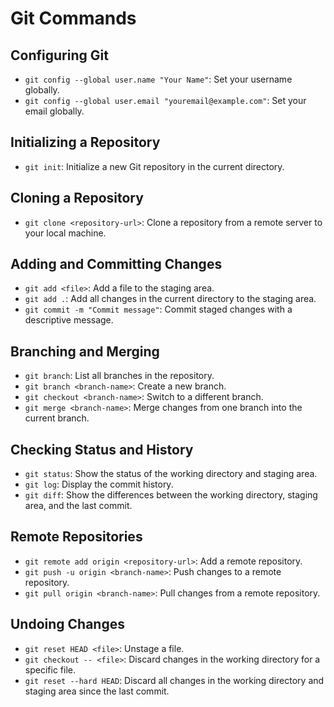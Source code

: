 # Git Commands

## Configuring Git
- `git config --global user.name "Your Name"`: Set your username globally.
- `git config --global user.email "youremail@example.com"`: Set your email globally.

## Initializing a Repository
- `git init`: Initialize a new Git repository in the current directory.

## Cloning a Repository
- `git clone <repository-url>`: Clone a repository from a remote server to your local machine.

## Adding and Committing Changes
- `git add <file>`: Add a file to the staging area.
- `git add .`: Add all changes in the current directory to the staging area.
- `git commit -m "Commit message"`: Commit staged changes with a descriptive message.

## Branching and Merging
- `git branch`: List all branches in the repository.
- `git branch <branch-name>`: Create a new branch.
- `git checkout <branch-name>`: Switch to a different branch.
- `git merge <branch-name>`: Merge changes from one branch into the current branch.

## Checking Status and History
- `git status`: Show the status of the working directory and staging area.
- `git log`: Display the commit history.
- `git diff`: Show the differences between the working directory, staging area, and the last commit.

## Remote Repositories
- `git remote add origin <repository-url>`: Add a remote repository.
- `git push -u origin <branch-name>`: Push changes to a remote repository.
- `git pull origin <branch-name>`: Pull changes from a remote repository.

## Undoing Changes
- `git reset HEAD <file>`: Unstage a file.
- `git checkout -- <file>`: Discard changes in the working directory for a specific file.
- `git reset --hard HEAD`: Discard all changes in the working directory and staging area since the last commit.
